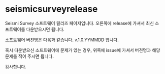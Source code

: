 # seismicsurveyrelease
Seismi Survey 소프트웨어 릴리즈 페이지입니다. 
오른쪽에 release에 가셔서 최신 소프트웨어를 다운받으시면 됩니다. 

소프트웨어 버젼명은 다음과 같습니다. v.1.0.YYMMDD 입니다. 

혹시 다운받으신 소프트웨어에 문제가 있는 경우, 위쪽에 issue에 가셔서 버젼명과 해당 문제를 적어 주시면 됩니다. 

감사합니다. 
